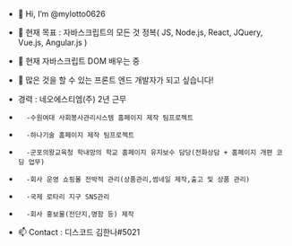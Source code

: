 - 👋 Hi, I’m @mylotto0626
- 👀 현재 목표 : 자바스크립트의 모든 것 정복( JS, Node.js, React, JQuery, Vue.js, Angular.js ) 
- 🌱 현재 자바스크립트 DOM 배우는 중
- 💞️ 많은 것을 할 수 있는 프론트 엔드 개발자가 되고 싶습니다!

- 경력 : 네오에스티엠(주) 2년 근무
-       -수원여대 사회봉사관리시스템 홈페이지 제작 팀프로젝트
-       -하나기술 홈페이지 제작 팀프로젝트
-       -군포의왕교육청 학내망의 학교 홈페이지 유지보수 담당(전화상담 + 홈페이지 개편 코딩 업무)
-       -회사 운영 쇼핑몰 전박적 관리(상품관리,썸네일 제작,출고 및 상품 관리)
-       -국제 로타리 지구 SNS관리 
-       -회사 홍보물(전단지,명함 등) 제작  

- 📫 Contact : 디스코드 김한나#5021
 
